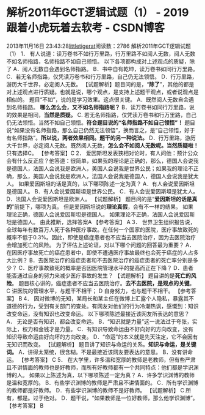 # 解析2011年GCT逻辑试题（1） - 2019跟着小虎玩着去软考 - CSDN博客
2013年11月16日 23:43:28[littletigerat](https://me.csdn.net/littletigerat)阅读数：2786
解析2011年GCT逻辑试题（1）
1． 有人说道：读万卷书不如行万里路，行万里路不如阅人无数，阅人无数不如名师指路，名师指路不如自己领悟。
以下各项都构成对上述观点的质疑，除了
A．阅人无数自会遇到名师指路。 
B．书中自有乾坤，读万卷书如同行万里路。 
C．若无名师指路，仅凭读万卷书和行万里路，自己仍无法领悟。 
D．行万里路，游历大千世界，必定阅人无数。 
【试题解析】题目问的是，“**除了**”，其他的都是对上述观点进行质疑。也就是说，哪个观点，是支持上述题干观点，或者说观点是相似的。
题目“不如”，说的是学习效果。这点很关键。
A．既然阅人无数自会遇到名师指路。 **哪么怎么会，又不如名师指路呢？**
B．读万卷书如同行万里路，说的效果是相同，**当然是质疑。**
C. 若无名师指路，仅凭读万卷书和行万里路，自己仍无法领悟。当然不如自己领悟。**符合题目说的“**名师指路不如自己领悟**”！**
题目说“如果没有名师指路，那么自己仍然无法领悟”，换而言之，是“自己领悟，好于有名师指路”。**所以说，两者效果相同。题干的另一种说法。**
D．行万里路，游历大千世界，必定阅人无数。既然阅人无数，**怎么会不如阅人无数呢。当然质疑啦！**
只有选择C。
【参考答案】C
2． 爱因斯坦发表狭相对论时，有人问他：预计公众会有什么反正应？他答道：很简单，如果我的理论是正确的，那么，德国人会说我是德国人，法国人会说我是欧洲人，美国人会说我是世界公民；如果我的理论不正确，那么，美国人会说我是欧洲人，法国人会说我是德国人，德国人会说我是犹太人。
如果爱因斯坦的话是真的，以下哪项陈述一定为真？ 
A．有人会说爱因斯坦是德国人。 
B．有人会说爱因斯坦是世界公民。 
C．有人会说爱因斯坦是犹太人。 
D．法国人会说爱因斯坦是欧洲人。
【试题解析】
题目问的是“**爱因斯坦的话是真的**”前提下，哪项为真。
但是爱因斯坦说的**理论真假**，会有不一样的结果。
如果理论正确，德国人会说爱因斯坦是德国人。
如果理论不正确，法国人会说爱因斯坦是德国人。
由此推断，选择答案A
【参考答案】 A
3． 世界卫生组织报告说，全球每年有数百万人死于各种医疗事故。在任何一个国家的医院，医疗事故致死的概率不低于0.3%。因此，即使是癌症患者也不应当去医院治疗，因为去医院治疗会增加死亡的风险。
为了评估上述论证，对以下哪个问题的回答最为重要？ 
A． 在因医疗事故死亡的癌症患者中，即使不遭遇医疗事故最终也会死于癌症的人占多大比例？ 
B．去医院治疗的癌症患者和不去医院治疗的癌症患者的死亡率分别是多少？ 
C．医疗事故致死的概率是否因医院管理水平的提高而正在下降？ 
D．患者能否通过自身的努力来减少医疗事故的发生？ 
【试题解析】 
题目讲的是**死亡的风险**。
题目核心讲的，癌症患者不应当去医院治疗。**去不去医院，是观点的关键**。
C 讲医院的管理水平，与题干不相干；
D 自身努力，也与题干不相干。
【参考答案】 B
4． 因对微博的无知，某局长和某主任在微博上汇露个人隐私，暴露其不道德的行为，受到有关部门的查处。有网友对他们的行为冷潮热讽，感慨到：知识改变命运，没有知识也改变命运。
以下哪项陈述最接近该网友所表达的意思？ 
A． 无论是否有知识，都会改变命运。 
B．“知识就是力量”这一说法过于夸张，实际上，权力和金钱才是力量。 
C．有知识导致命运由不好向好的方向改变，没有知识导致命运由好向坏的方向改变。 
D．“命运”的本义就是先天注定，它不会因有无知识而改变。 
【试题解析】 题目讲了知识与命运的关系。**知识与命运，是关键词。**
A．讲得太笼统，很含糊。不是最接近该网友要表达的意思。
B．没有讲命运。
【参考答案】 C
5． 在大学里，许多温和宽厚的教师是老教师，但有些严肃且不讲情面的教师也是好教师，而所有好教师都有一个共同特点：他们都是学识渊博的人。
如果以上陈述为真，以下哪项陈述一定为真？ 
A．许多学识渊博的教师是温和宽厚的。 
B．有些学识渊博的教师是严肃且不讲情面的。 
C．所有学识渊博的教师都是好教师。 
D．有些学识渊博的教师不是好教师。 
【试题解析】 
C 所有，都是。过于绝对。
D．题干说，“如果教师是一位好教师，那么他学识渊博”。
【参考答案】 B
